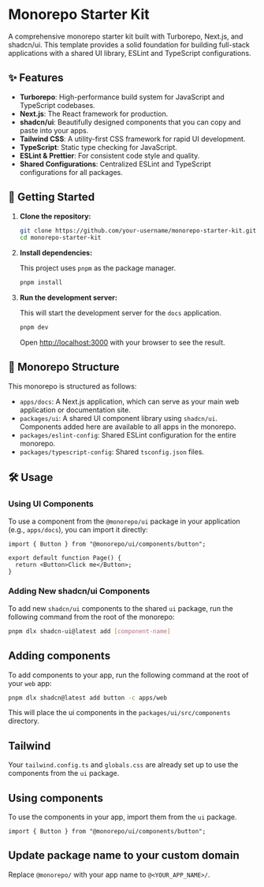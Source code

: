 # Monorepo Starter Kit

A comprehensive monorepo starter kit built with Turborepo, Next.js, and shadcn/ui. This template provides a solid foundation for building full-stack applications with a shared UI library, ESLint and TypeScript configurations.

## ✨ Features

- **Turborepo**: High-performance build system for JavaScript and TypeScript codebases.
- **Next.js**: The React framework for production.
- **shadcn/ui**: Beautifully designed components that you can copy and paste into your apps.
- **Tailwind CSS**: A utility-first CSS framework for rapid UI development.
- **TypeScript**: Static type checking for JavaScript.
- **ESLint & Prettier**: For consistent code style and quality.
- **Shared Configurations**: Centralized ESLint and TypeScript configurations for all packages.

## 🚀 Getting Started

1. **Clone the repository:**

    ```bash
    git clone https://github.com/your-username/monorepo-starter-kit.git
    cd monorepo-starter-kit
    ```

2. **Install dependencies:**

    This project uses `pnpm` as the package manager.

    ```bash
    pnpm install
    ```

3. **Run the development server:**

    This will start the development server for the `docs` application.

    ```bash
    pnpm dev
    ```

    Open <http://localhost:3000> with your browser to see the result.

## 📂 Monorepo Structure

This monorepo is structured as follows:

- `apps/docs`: A Next.js application, which can serve as your main web application or documentation site.
- `packages/ui`: A shared UI component library using `shadcn/ui`. Components added here are available to all apps in the monorepo.
- `packages/eslint-config`: Shared ESLint configuration for the entire monorepo.
- `packages/typescript-config`: Shared `tsconfig.json` files.

## 🛠️ Usage

### Using UI Components

To use a component from the `@monorepo/ui` package in your application (e.g., `apps/docs`), you can import it directly:

```tsx
import { Button } from "@monorepo/ui/components/button";

export default function Page() {
  return <Button>Click me</Button>;
}
```

### Adding New shadcn/ui Components

To add new `shadcn/ui` components to the shared `ui` package, run the following command from the root of the monorepo:

```bash
pnpm dlx shadcn-ui@latest add [component-name]
```

## Adding components

To add components to your app, run the following command at the root of your `web` app:

```bash
pnpm dlx shadcn@latest add button -c apps/web
```

This will place the ui components in the `packages/ui/src/components` directory.

## Tailwind

Your `tailwind.config.ts` and `globals.css` are already set up to use the components from the `ui` package.

## Using components

To use the components in your app, import them from the `ui` package.

```tsx
import { Button } from "@monorepo/ui/components/button";
```

## Update package name to your custom domain

Replace `@monorepo/` with your app name to `@<YOUR_APP_NAME>/`.
